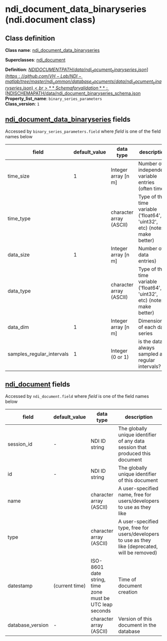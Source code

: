 # ndi_document_data_binaryseries (ndi.document class)

## Class definition

**Class name**: [ndi_document_data_binaryseries](ndi_document_data_binaryseries.md)

**Superclasses**: [ndi_document](../ndi_document.md)

**Definition**: [$NDIDOCUMENTPATH/data/ndi_document_binaryseries.json](https://github.com/VH-Lab/NDI-matlab/tree/master/ndi_common/database_documents/data/ndi_document_binaryseries.json)<br>
**Schema for validation**: [$NDISCHEMAPATH/data/ndi_document_binaryseries_schema.json](https://github.com/VH-Lab/NDI-matlab/tree/master/ndi_common/schema_documents/data/ndi_document_binaryseries_schema.json)<br>
**Property_list_name**: `binary_series_parameters`<br>
**Class_version**: `1`<br>


## [ndi_document_data_binaryseries](ndi_document_data_binaryseries.md) fields

Accessed by `binary_series_parameters.field` where *field* is one of the field names below

| field | default_value | data type | description |
| --- | --- | --- | --- |
| time_size | 1 | Integer array [n m] | Number of independent variable entries (often time) |
| time_type |  | character array (ASCII) | Type of the time variable ('float64', 'uint32', etc) (note: make better) |
| data_size | 1 | Integer array [n m] | Number of data entries) |
| data_type |  | character array (ASCII) | Type of the time variable ('float64', 'uint32', etc) (note: make better) |
| data_dim | 1 | Integer array [n m] | Dimensions of each data series |
| samples_regular_intervals | 1 | Integer (0 or 1) | is the data always sampled at regular intervals? |


## [ndi_document](../ndi_document.md) fields

Accessed by `ndi_document.field` where *field* is one of the field names below

| field | default_value | data type | description |
| --- | --- | --- | --- |
| session_id | - | NDI ID string | The globally unique identifier of any data session that produced this document |
| id | - | NDI ID string | The globally unique identifier of this document |
| name |  | character array (ASCII) | A user-specified name, free for users/developers to use as they like |
| type |  | character array (ASCII) | A user-specified type, free for users/developers to use as they like (deprecated, will be removed) |
| datestamp | (current time) | ISO-8601 date string, time zone must be UTC leap seconds | Time of document creation |
| database_version | - | character array (ASCII) | Version of this document in the database |


